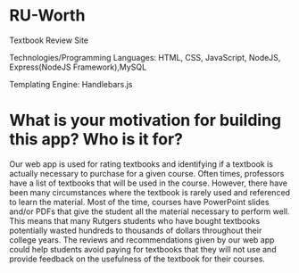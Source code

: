 # RU-Worth
Textbook Review Site

Technologies/Programming Languages: HTML, CSS, JavaScript, NodeJS, Express(NodeJS Framework),MySQL

Templating Engine: Handlebars.js

# What is your motivation for building this app? Who is it for?

Our web app is used for rating textbooks and identifying if a textbook is actually
necessary to purchase for a given course. Often times, professors have a list of
textbooks that will be used in the course. However, there have been many
circumstances where the textbook is rarely used and referenced to learn the material.
Most of the time, courses have PowerPoint slides and/or PDFs that give the student all
the material necessary to perform well. This means that many Rutgers students who
have bought textbooks potentially wasted hundreds to thousands of dollars
throughout their college years. The reviews and recommendations given by our web app could help students
avoid paying for textbooks that they will not use and provide feedback on the usefulness
of the textbook for their courses.
